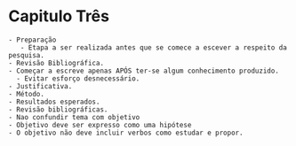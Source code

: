 # Capitulo Três
    - Preparação
       - Etapa a ser realizada antes que se comece a escever a respeito da pesquisa.
    - Revisão Bibliográfica.
    - Começar a escreve apenas APÓS ter-se algum conhecimento produzido.
      - Evitar esforço desnecessário.
    - Justificativa.
    - Método.
    - Resultados esperados.
    - Revisão bibliográficas.
    - Nao confundir tema com objetivo
    - Objetivo deve ser expresso como uma hipótese
    - O objetivo não deve incluir verbos como estudar e propor.
      
